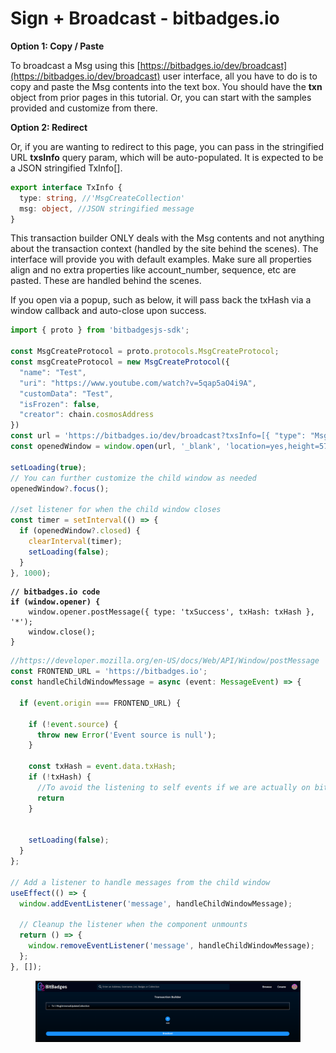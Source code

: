 # Sign + Broadcast - bitbadges.io

**Option 1: Copy / Paste**

To broadcast a Msg using this [https://bitbadges.io/dev/broadcast](https://bitbadges.io/dev/broadcast) user interface, all you have to do is to copy and paste the Msg contents into the text box. You should have the **txn** object from prior pages in this tutorial. Or, you can start with the samples provided and customize from there.

**Option 2: Redirect**

Or, if you are wanting to redirect to this page, you can pass in the stringified URL **txsInfo** query param, which will be auto-populated. It is expected to be a JSON stringified TxInfo\[].

```typescript
export interface TxInfo {
  type: string, //'MsgCreateCollection'
  msg: object, //JSON stringified message
}
```

This transaction builder ONLY deals with the Msg contents and not anything about the transaction context (handled by the site behind the scenes). The interface will provide you with default examples. Make sure all properties align and no extra properties like account\_number, sequence, etc are pasted. These are handled behind the scenes.

If you open via a popup, such as below, it will pass back the txHash via a window callback and auto-close upon success.

```typescript
import { proto } from 'bitbadgesjs-sdk';

const MsgCreateProtocol = proto.protocols.MsgCreateProtocol;
const msgCreateProtocol = new MsgCreateProtocol({
  "name": "Test",
  "uri": "https://www.youtube.com/watch?v=5qap5aO4i9A",
  "customData": "Test",
  "isFrozen": false,
  "creator": chain.cosmosAddress
})
const url = 'https://bitbadges.io/dev/broadcast?txsInfo=[{ "type": "MsgCreateProtocol", "msg": ' + msgCreateProtocol.toJsonString() + ' }]';
const openedWindow = window.open(url, '_blank', 'location=yes,height=570,width=520,scrollbars=yes,status=yes');

setLoading(true);
// You can further customize the child window as needed
openedWindow?.focus();

//set listener for when the child window closes
const timer = setInterval(() => {
  if (openedWindow?.closed) {
    clearInterval(timer);
    setLoading(false);
  }
}, 1000);
```

<pre class="language-typescript"><code class="lang-typescript"><strong>// bitbadges.io code
</strong><strong>if (window.opener) {
</strong>    window.opener.postMessage({ type: 'txSuccess', txHash: txHash }, '*');
    window.close();
}
</code></pre>

```typescript
//https://developer.mozilla.org/en-US/docs/Web/API/Window/postMessage
const FRONTEND_URL = 'https://bitbadges.io';
const handleChildWindowMessage = async (event: MessageEvent) => {

  if (event.origin === FRONTEND_URL) {

    if (!event.source) {
      throw new Error('Event source is null');
    }

    const txHash = event.data.txHash;
    if (!txHash) {
      //To avoid the listening to self events if we are actually on bitbadges.io and just an overall quality check
      return
    }


    setLoading(false);
  }
};

// Add a listener to handle messages from the child window
useEffect(() => {
  window.addEventListener('message', handleChildWindowMessage);

  // Cleanup the listener when the component unmounts
  return () => {
    window.removeEventListener('message', handleChildWindowMessage);
  };
}, []);
```

<figure><img src="../../.gitbook/assets/image (7) (1) (1).png" alt=""><figcaption></figcaption></figure>
